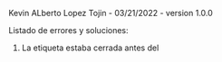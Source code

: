 Kevin ALberto Lopez Tojin - 03/21/2022 - version 1.0.0

Listado de errores y soluciones:

1. La etiqueta </body> estaba cerrada antes del <script> dejandolo excluido
	Solucion:
	Colocar la etiqueta de cerradura </body> antepenultima, justo antes de la etiqueta de cierre </html>

2. El boton no tenia Listener o escuchador de eventos de click  -- (2) Dos errores de este tipo
	Solucion:
	Agregar antes de las funciones y sintaxis correcta "addEventListener" guessSubmit.addEventListener('click', checkGuess);
	Agregar antes de las funciones y sintaxis correcta "addEventListener" resetButton.addEventListener('click', resetGame);
 
3. Operador incorrecto  -- (2) Dos errores de este tipo
	solucion:
	Agregar el operador correcto_ let randomNumber = Math.floor(Math.random() * 100) + 1;
 
4. Fallo al asignar una igualdad.
	Solucion:
	Agregar "Number" a la igualdad_ let userGuess = Number(guessField.value);
 
5. Error de sintaxis
	solucion:
	Agregar "." antes de la constante ".lowOrHi" const lowOrHi = document.querySelector('.lowOrHi');
 
6. Mensajes cambiados en respuesta de funciones
	Solucion:
	Agregar las salidas correctas en las condicionales if
 
 7. Constante con valor que no correspondia al caso de uso
	Solucion:
	Agregar valor correcto_ const ATTEMPS = 10;
 
 Resumen:
 -Errores de sintaxis corregidos.
 -Errores de etiqueta corregidos.
 -Logica de programa arreglada y funcionando acorde a las directrices del caso de uso.
 -Funcionalidad y restricciones en orden.
 -Codigo debidamente documentado.
 